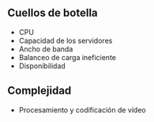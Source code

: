 
## Cuellos de botella

- CPU
- Capacidad de los servidores
- Ancho de banda
- Balanceo de carga ineficiente
- Disponibilidad

## Complejidad

- Procesamiento y codificación de vídeo
